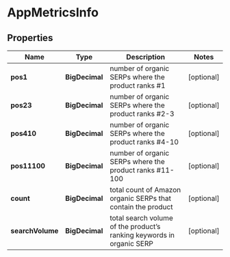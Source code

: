 

# AppMetricsInfo


## Properties

| Name | Type | Description | Notes |
|------------ | ------------- | ------------- | -------------|
|**pos1** | **BigDecimal** | number of organic SERPs where the product ranks #1 |  [optional] |
|**pos23** | **BigDecimal** | number of organic SERPs where the product ranks #2-3 |  [optional] |
|**pos410** | **BigDecimal** | number of organic SERPs where the product ranks #4-10 |  [optional] |
|**pos11100** | **BigDecimal** | number of organic SERPs where the product ranks #11-100 |  [optional] |
|**count** | **BigDecimal** | total count of Amazon organic SERPs that contain the product |  [optional] |
|**searchVolume** | **BigDecimal** | total search volume of the product’s ranking keywords in organic SERP |  [optional] |



